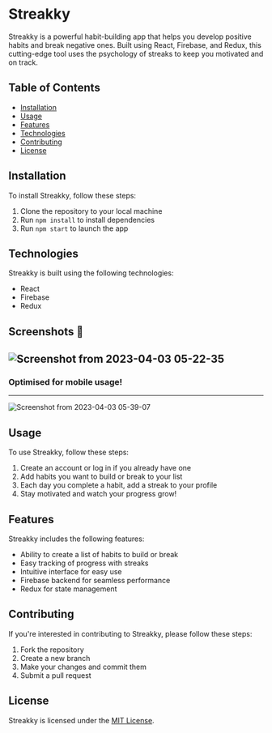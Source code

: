 # Streakky

Streakky is a powerful habit-building app that helps you develop positive habits and break negative ones. Built using React, Firebase, and Redux, this cutting-edge tool uses the psychology of streaks to keep you motivated and on track.

## Table of Contents
- [Installation](#installation)
- [Usage](#usage)
- [Features](#features)
- [Technologies](#technologies)
- [Contributing](#contributing)
- [License](#license)

## Installation
To install Streakky, follow these steps:

1. Clone the repository to your local machine
2. Run `npm install` to install dependencies
3. Run `npm start` to launch the app


## Technologies
Streakky is built using the following technologies:

- React
- Firebase
- Redux

## Screenshots 🚀️

![Screenshot from 2023-04-03 05-22-35](https://user-images.githubusercontent.com/95534365/229386574-52bb414a-29c7-4397-ae59-50f62b749137.png)
---
### Optimised for mobile usage!
***
![Screenshot from 2023-04-03 05-39-07](https://user-images.githubusercontent.com/95534365/229386513-2bdc8a76-468f-4fb1-9a6e-ed902f82a21c.png)




## Usage
To use Streakky, follow these steps:

1. Create an account or log in if you already have one
2. Add habits you want to build or break to your list
3. Each day you complete a habit, add a streak to your profile
4. Stay motivated and watch your progress grow!

## Features
Streakky includes the following features:

- Ability to create a list of habits to build or break
- Easy tracking of progress with streaks
- Intuitive interface for easy use
- Firebase backend for seamless performance
- Redux for state management


## Contributing
If you're interested in contributing to Streakky, please follow these steps:

1. Fork the repository
2. Create a new branch
3. Make your changes and commit them
4. Submit a pull request

## License
Streakky is licensed under the [MIT License](https://github.com/fieryfalcon/Streakky/blob/master/LICENSE).
